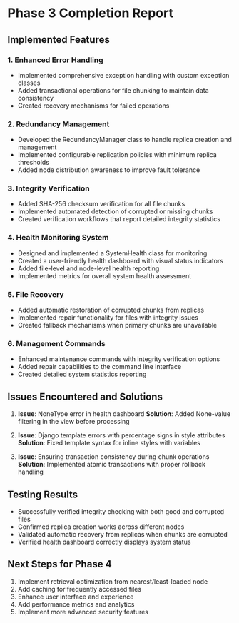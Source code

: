 # Phase 3 Completion Report

## Implemented Features

### 1. Enhanced Error Handling
- Implemented comprehensive exception handling with custom exception classes
- Added transactional operations for file chunking to maintain data consistency
- Created recovery mechanisms for failed operations

### 2. Redundancy Management
- Developed the RedundancyManager class to handle replica creation and management
- Implemented configurable replication policies with minimum replica thresholds
- Added node distribution awareness to improve fault tolerance

### 3. Integrity Verification
- Added SHA-256 checksum verification for all file chunks
- Implemented automated detection of corrupted or missing chunks
- Created verification workflows that report detailed integrity statistics

### 4. Health Monitoring System
- Designed and implemented a SystemHealth class for monitoring
- Created a user-friendly health dashboard with visual status indicators
- Added file-level and node-level health reporting
- Implemented metrics for overall system health assessment

### 5. File Recovery
- Added automatic restoration of corrupted chunks from replicas
- Implemented repair functionality for files with integrity issues
- Created fallback mechanisms when primary chunks are unavailable

### 6. Management Commands
- Enhanced maintenance commands with integrity verification options
- Added repair capabilities to the command line interface
- Created detailed system statistics reporting

## Issues Encountered and Solutions

1. **Issue**: NoneType error in health dashboard
   **Solution**: Added None-value filtering in the view before processing

2. **Issue**: Django template errors with percentage signs in style attributes
   **Solution**: Fixed template syntax for inline styles with variables

3. **Issue**: Ensuring transaction consistency during chunk operations
   **Solution**: Implemented atomic transactions with proper rollback handling

## Testing Results

- Successfully verified integrity checking with both good and corrupted files
- Confirmed replica creation works across different nodes
- Validated automatic recovery from replicas when chunks are corrupted
- Verified health dashboard correctly displays system status

## Next Steps for Phase 4

1. Implement retrieval optimization from nearest/least-loaded node
2. Add caching for frequently accessed files
3. Enhance user interface and experience
4. Add performance metrics and analytics
5. Implement more advanced security features
